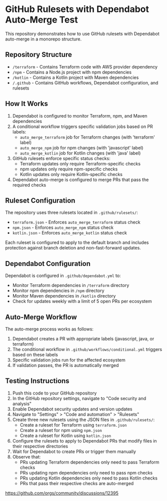 # GitHub Rulesets with Dependabot Auto-Merge Test

This repository demonstrates how to use GitHub rulesets with Dependabot auto-merge in a monorepo structure.

## Repository Structure

- `/terraform` - Contains Terraform code with AWS provider dependency
- `/npm` - Contains a Node.js project with npm dependencies
- `/kotlin` - Contains a Kotlin project with Maven dependencies
- `/.github` - Contains GitHub workflows, Dependabot configuration, and rulesets

## How It Works

1. Dependabot is configured to monitor Terraform, npm, and Maven dependencies
2. A conditional workflow triggers specific validation jobs based on PR labels:
   - `auto_merge_terraform` job for Terraform changes (with 'terraform' label)
   - `auto_merge_npm` job for npm changes (with 'javascript' label)
   - `auto_merge_kotlin` job for Kotlin changes (with 'java' label)
3. GitHub rulesets enforce specific status checks:
   - Terraform updates only require Terraform-specific checks
   - npm updates only require npm-specific checks
   - Kotlin updates only require Kotlin-specific checks
4. Dependabot auto-merge is configured to merge PRs that pass the required checks

## Ruleset Configuration

The repository uses three rulesets located in `.github/rulesets/`:
- `terraform.json` - Enforces `auto_merge_terraform` status check
- `npm.json` - Enforces `auto_merge_npm` status check
- `kotlin.json` - Enforces `auto_merge_kotlin` status check

Each ruleset is configured to apply to the default branch and includes protection against branch deletion and non-fast-forward updates.

## Dependabot Configuration

Dependabot is configured in `.github/dependabot.yml` to:
- Monitor Terraform dependencies in `/terraform` directory
- Monitor npm dependencies in `/npm` directory
- Monitor Maven dependencies in `/kotlin` directory
- Check for updates weekly with a limit of 5 open PRs per ecosystem

## Auto-Merge Workflow

The auto-merge process works as follows:
1. Dependabot creates a PR with appropriate labels (javascript, java, or terraform)
2. The conditional workflow in `.github/workflows/conditional.yml` triggers based on these labels
3. Specific validation jobs run for the affected ecosystem
4. If validation passes, the PR is automatically merged

## Testing Instructions

1. Push this code to your GitHub repository
2. In the GitHub repository settings, navigate to "Code security and analysis"
3. Enable Dependabot security updates and version updates
4. Navigate to "Settings" > "Code and automation" > "Rulesets"
5. Create three new rulesets using the JSON files in `.github/rulesets/`:
   - Create a ruleset for Terraform using `terraform.json`
   - Create a ruleset for npm using `npm.json`
   - Create a ruleset for Kotlin using `kotlin.json`
6. Configure the rulesets to apply to Dependabot PRs that modify files in their respective directories
7. Wait for Dependabot to create PRs or trigger them manually
8. Observe that:
   - PRs updating Terraform dependencies only need to pass Terraform checks
   - PRs updating npm dependencies only need to pass npm checks
   - PRs updating Kotlin dependencies only need to pass Kotlin checks
   - PRs that pass their respective checks are auto-merged


https://github.com/orgs/community/discussions/12395